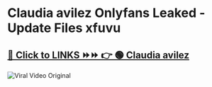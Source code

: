
 # Claudia avilez Onlyfans Leaked - Update Files xfuvu

## <h2><a href="https://clipsfans.com/Claudia_avilez&ref=git">🔗 Click to LINKS ⏩⏩ 👉 🟢 Claudia avilez </a></h2>

<a href="https://clipsfans.com/Claudia_avilez&ref=git" rel="nofollow" data-target="animated-image.originalLink"><img src="https://i.ibb.co.com/xMMVF88/686577567.gif" alt="Viral Video Original" style="max-width: 100%; display: inline-block;" data-target="animated-image.originalImage"></a>

